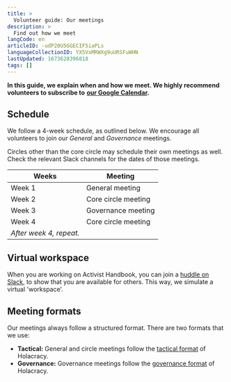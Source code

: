 ```yaml
---
title: >
  Volunteer guide: Our meetings
description: >
  Find out how we meet
langCode: en
articleID: -udP20U5GGECIF5iaPLs
languageCollectionID: YX5VxMRWXg9uURSFuWHN
lastUpdated: 1673628396818
tags: []
---
```


**In this guide, we explain when and how we meet. We highly recommend volunteers to subscribe to** [**our Google Calendar**](https://calendar.google.com/calendar/u/0?cid=Y29udGFjdEBhY3RpdmlzdGhhbmRib29rLm9yZw)**.**

## Schedule

We follow a 4-week schedule, as outlined below. We encourage all volunteers to join our _General_ and _Governance_ meetings.

Circles other than the core circle may schedule their own meetings as well. Check the relevant Slack channels for the dates of those meetings.

<div><table><thead><tr><th>Weeks</th><th>Meeting</th></tr></thead><tbody><tr><td>Week 1</td><td>General meeting</td></tr><tr><td>Week 2</td><td>Core circle meeting</td></tr><tr><td>Week 3</td><td>Governance meeting</td></tr><tr><td>Week 4</td><td>Core circle meeting</td></tr><tr><td><i>After week 4, repeat.</i></td></tr></tbody></table></div>

## Virtual workspace

When you are working on Activist Handbook, you can join a [huddle on Slack](https://slack.com/help/articles/4402059015315-Start-a-huddle-in-a-channel-or-direct-message), to show that you are available for others. This way, we simulate a virtual 'workspace’.

## Meeting formats

Our meetings always follow a structured format. There are two formats that we use:

-   **Tactical:** General and circle meetings follow the [tactical format](https://www.holacracy.org/tactical-meetings) of Holacracy.
-   **Governance:** Governance meetings follow the [governance format](https://www.holacracy.org/governance-meetings) of Holacracy.